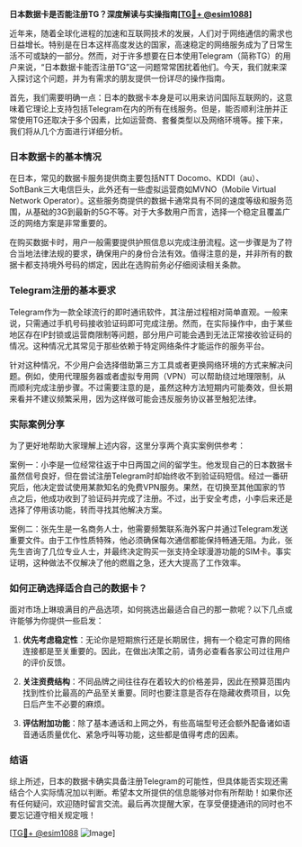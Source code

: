 **日本数据卡是否能注册TG？深度解读与实操指南[[TG💪+ @esim1088](https://t.me/s/esim1088)]**

近年来，随着全球化进程的加速和互联网技术的发展，人们对于网络通信的需求也日益增长。特别是在日本这样高度发达的国家，高速稳定的网络服务成为了日常生活不可或缺的一部分。然而，对于许多想要在日本使用Telegram（简称TG）的用户来说，“日本数据卡能否注册TG”这一问题常常困扰着他们。今天，我们就来深入探讨这个问题，并为有需求的朋友提供一份详尽的操作指南。

首先，我们需要明确一点：日本的数据卡本身是可以用来访问国际互联网的，这意味着它理论上支持包括Telegram在内的所有在线服务。但是，能否顺利注册并正常使用TG还取决于多个因素，比如运营商、套餐类型以及网络环境等。接下来，我们将从几个方面进行详细分析。

### 日本数据卡的基本情况

在日本，常见的数据卡服务提供商主要包括NTT Docomo、KDDI（au）、SoftBank三大电信巨头，此外还有一些虚拟运营商如MVNO（Mobile Virtual Network Operator）。这些服务商提供的数据卡通常具有不同的速度等级和服务范围，从基础的3G到最新的5G不等。对于大多数用户而言，选择一个稳定且覆盖广泛的网络方案是非常重要的。

在购买数据卡时，用户一般需要提供护照信息以完成注册流程。这一步骤是为了符合当地法律法规的要求，确保用户的身份合法有效。值得注意的是，并非所有的数据卡都支持境外号码的绑定，因此在选购前务必仔细阅读相关条款。

### Telegram注册的基本要求

Telegram作为一款全球流行的即时通讯软件，其注册过程相对简单直观。一般来说，只需通过手机号码接收验证码即可完成注册。然而，在实际操作中，由于某些地区存在IP封锁或运营商限制等问题，部分用户可能会遇到无法正常接收验证码的情况。这种情况尤其常见于那些依赖于特定网络条件才能运作的服务平台。

针对这种情况，不少用户会选择借助第三方工具或者更换网络环境的方式来解决问题。例如，使用代理服务器或者虚拟专用网（VPN）可以帮助绕过地理限制，从而顺利完成注册步骤。不过需要注意的是，虽然这种方法短期内可能奏效，但长期来看并不建议频繁采用，因为这样做可能会违反服务协议甚至触犯法律。

### 实际案例分享

为了更好地帮助大家理解上述内容，这里分享两个真实案例供参考：

案例一：小李是一位经常往返于中日两国之间的留学生。他发现自己的日本数据卡虽然信号良好，但在尝试注册Telegram时却始终收不到验证码短信。经过一番研究后，他决定尝试使用某款知名的免费VPN服务。果然，在切换至其他国家的节点之后，他成功收到了验证码并完成了注册。不过，出于安全考虑，小李后来还是选择了停用该功能，转而寻找其他解决方案。

案例二：张先生是一名商务人士，他需要频繁联系海外客户并通过Telegram发送重要文件。由于工作性质特殊，他必须确保每次通信都能保持畅通无阻。为此，张先生咨询了几位专业人士，并最终决定购买一张支持全球漫游功能的SIM卡。事实证明，这种做法不仅解决了他的燃眉之急，还大大提高了工作效率。

### 如何正确选择适合自己的数据卡？

面对市场上琳琅满目的产品选项，如何挑选出最适合自己的那一款呢？以下几点或许能够为你提供一些启发：

1. **优先考虑稳定性**：无论你是短期旅行还是长期居住，拥有一个稳定可靠的网络连接都是至关重要的。因此，在做出决策之前，请务必查看各家公司过往用户的评价反馈。
   
2. **关注资费结构**：不同品牌之间往往存在着较大的价格差异，因此在预算范围内找到性价比最高的产品至关重要。同时也要注意是否存在隐藏收费项目，以免日后产生不必要的麻烦。
   
3. **评估附加功能**：除了基本通话和上网之外，有些高端型号还会额外配备诸如语音通话质量优化、紧急呼叫等功能，这些都是值得考虑的因素。

### 结语

综上所述，日本的数据卡确实具备注册Telegram的可能性，但具体能否实现还需结合个人实际情况加以判断。希望本文所提供的信息能够对你有所帮助！如果你还有任何疑问，欢迎随时留言交流。最后再次提醒大家，在享受便捷通讯的同时也不要忘记遵守相关规定哦！

[[TG💪+ @esim1088](https://t.me/s/esim1088) ![Image](https://i.postimg.cc/4NQfJmqS/Snipaste-2025-05-13-00-14-12.png)]